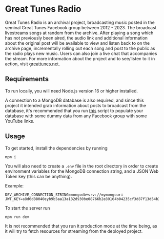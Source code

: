 # Great Tunes Radio

Great Tunes Radio is an archival project, broadcasting music posted in the seminal Great Tunes Facebook group between 2012 - 2023. The broadcast livestreams songs at random from the archive. After playing a song which has not previously been aired, the audio link and additional information about the original post will be available to view and listen back to on the archive page, incrementally rolling out each song and post to the public as the radio plays new music. Users can also join a live chat that accompanies the stream. For more information about the project and to see/listen to it in action, visit [greattunes.net](https://greattunes.net).

## Requirements

To run locally, you will need Node.js version 16 or higher installed.

A connection to a MongoDB database is also required, and since this project it intended grab information about posts to broadcast from the database, it's recommended that you run [this](https://github.com/hankthetank27/facebook-group-media-scraper) script to populate your database with some dummy data from any Facebook group with some YouTube links.

## Usage

To get started, install the dependencies by running

```
npm i
```

You will also need to create a `.env` file in the root directory in order to create environment variables for the MongoDB connection string, and a JSON Web Token key (this can be anything).

Example:

```env
DEV_ARCHIVE_CONNECTION_STRING=mongodb+srv://mymongouri
JWT_KEY=a8d6d88040eyb9b5aa13a132d930be08766b2e80164b04235cf3d87f13d54b30f1da1908700f8
```

To start the server run

```
npm run dev
```

It is not recommended that you run it production mode at the time being, as it will try to fetch resources for streaming from the deployed project.

